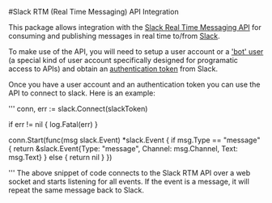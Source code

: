 #Slack RTM (Real Time Messaging) API Integration

This package allows integration with the [Slack Real Time Messaging API](https://api.slack.com/rtm) for consuming and publishing messages in real time to/from [Slack](https://slack.com).

To make use of the API, you will need to setup a user account or a ['bot' user](https://api.slack.com/bot-users) (a special kind of user account specifically designed for programatic access to APIs) and obtain an [authentication token](https://api.slack.com/web#basics) from Slack.

Once you have a user account and an authentication token you can use the API to connect to slack.  Here is an example:

'''
conn, err := slack.Connect(slackToken)
	
if err != nil {
	log.Fatal(err)
}
		
conn.Start(func(msg slack.Event) *slack.Event {
	if msg.Type == "message" {
		return &slack.Event{Type: "message", Channel: msg.Channel, Text: msg.Text}
	} else {
		return nil
	} 
})

'''
The above snippet of code connects to the Slack RTM API over a web socket and starts listening for all events.  If the event is a message, it will repeat the same message back to Slack.

